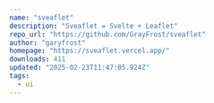 ```yaml
---
name: "sveaflet"
description: "Sveaflet = Svelte + Leaflet"
repo_url: "https://github.com/GrayFrost/sveaflet"
author: "garyfrost"
homepage: "https://sveaflet.vercel.app/"
downloads: 411
updated: "2025-02-23T11:47:05.924Z"
tags: 
  - ui
---
```

